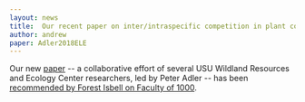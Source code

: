 ```yaml
---
layout: news
title:  Our recent paper on inter/intraspecific competition in plant communities has received a Faculty of 1000 recommendation
author: andrew
paper: Adler2018ELE
---
```


Our new [paper](https://onlinelibrary.wiley.com/doi/full/10.1111/ele.13098) -- a collaborative effort of several USU Wildland Resources and Ecology Center researchers, led by Peter Adler -- has been [recommended by Forest Isbell on Faculty of 1000](https://f1000.com/prime/733504776).